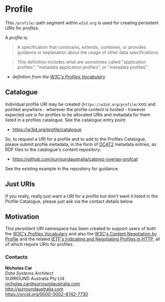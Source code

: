 # Profile
This `/profile/` path segment within `w3id.org` is used for creating persistent URIs for *profiles*.

A *profile* is:

> A specification that constrains, extends, combines, or provides guidance or explanation about the usage of other data specifications.

> This definition includes what are sometimes called "application profiles", "metadata application profiles", or "metadata profiles".
- *defintion from the [W3C's Profiles Vocabulary](https://w3c.github.io/dxwg/prof/)*


## Catalogue
Individual profile URI may be created (`https://w3id.org/profile/XXX`) and pointed anywhere - wherever the profile content is hosted - however expected use is for profiles to be allocated URIs and metadata for them listed in a profiles catalogue. See the catalogue entry point:

* <https://w3id.org/profile/catalogue>

So, to request a URI for a profile and to add to the Profiles Catalogue, please submit profile metadata, in the form of [DCAT2](https://www.w3.org/TR/vocab-dcat/) metadata entries, as RDF files to the catalogue's content repository:

* <https://github.com/surroundaustralia/catprez-overlay-profcat>

See the existing example in the repository for guidance.


## Just URIs
If you really, really just want a URI for a profile but don't want it listed in the Profile Catalogue, please just ask via the contact details below.


## Motivation
This persistent URI namespace has been created to support users of both the [W3C's Profiles Vocabulary](https://w3c.github.io/dxwg/prof/) and also the [W3C's Content Negotiation by Profile](https://w3c.github.io/dxwg/conneg-by-ap/) and the related [IETF's Indicating and Negotiating Profiles in HTTP](https://profilenegotiation.github.io/I-D-Profile-Negotiation/I-D-Profile-Negotiation), all of which require URIs for profiles.


### Contacts
**Nicholas Car**  
*Data Systems Architect*  
SURROUND Australia Pty Ltd  
<nicholas.car@surroundaustralia.com>  
<http://surroundaustralia.com>  
<https://orcid.org/0000-0002-8742-7730>  